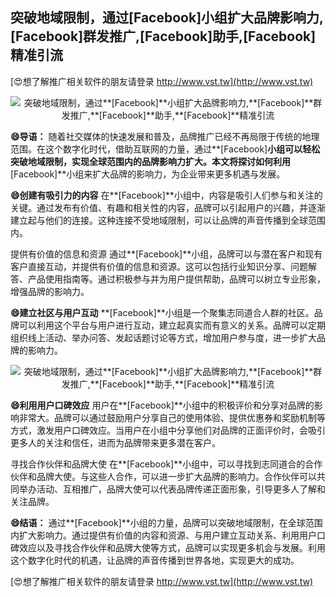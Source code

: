 ## **突破地域限制，通过**[Facebook]**小组扩大品牌影响力,**[Facebook]**群发推广,**[Facebook]**助手,**[Facebook]**精准引流**

[😍想了解推广相关软件的朋友请登录 http://www.vst.tw](http://www.vst.tw)

 <center><img src="https://vst.tw/MP4/tuiguang/png/6.png" alt="突破地域限制，通过**[Facebook]**小组扩大品牌影响力,**[Facebook]**群发推广,**[Facebook]**助手,**[Facebook]**精准引流"></center>

**😄导语：**
随着社交媒体的快速发展和普及，品牌推广已经不再局限于传统的地理范围。在这个数字化时代，借助互联网的力量，通过**[Facebook]**小组可以轻松突破地域限制，实现全球范围内的品牌影响力扩大。本文将探讨如何利用**[Facebook]**小组来扩大品牌的影响力，为企业带来更多机遇与发展。

**😄创建有吸引力的内容**
在**[Facebook]**小组中，内容是吸引人们参与和关注的关键。通过发布有价值、有趣和相关性的内容，品牌可以引起用户的兴趣，并逐渐建立起与他们的连接。这种连接不受地域限制，可以让品牌的声音传播到全球范围内。

提供有价值的信息和资源
通过**[Facebook]**小组，品牌可以与潜在客户和现有客户直接互动，并提供有价值的信息和资源。这可以包括行业知识分享、问题解答、产品使用指南等。通过积极参与并为用户提供帮助，品牌可以树立专业形象，增强品牌的影响力。

**😄建立社区与用户互动**
**[Facebook]**小组是一个聚集志同道合人群的社区。品牌可以利用这个平台与用户进行互动，建立起真实而有意义的关系。品牌可以定期组织线上活动、举办问答、发起话题讨论等方式，增加用户参与度，进一步扩大品牌的影响力。

 <center><img src="https://vst.tw/MP4/tuiguang/png/5.png" alt="突破地域限制，通过**[Facebook]**小组扩大品牌影响力,**[Facebook]**群发推广,**[Facebook]**助手,**[Facebook]**精准引流"></center>

**😄利用用户口碑效应**
用户在**[Facebook]**小组中的积极评价和分享对品牌的影响非常大。品牌可以通过鼓励用户分享自己的使用体验、提供优惠券和奖励机制等方式，激发用户口碑效应。当用户在小组中分享他们对品牌的正面评价时，会吸引更多人的关注和信任，进而为品牌带来更多潜在客户。

寻找合作伙伴和品牌大使
在**[Facebook]**小组中，可以寻找到志同道合的合作伙伴和品牌大使。与这些人合作，可以进一步扩大品牌的影响力。合作伙伴可以共同举办活动、互相推广，品牌大使可以代表品牌传递正面形象，引导更多人了解和关注品牌。

**😄结语：**
通过**[Facebook]**小组的力量，品牌可以突破地域限制，在全球范围内扩大影响力。通过提供有价值的内容和资源、与用户建立互动关系、利用用户口碑效应以及寻找合作伙伴和品牌大使等方式，品牌可以实现更多机会与发展。利用这个数字化时代的机遇，让品牌的声音传播到世界各地，实现更大的成功。

[😍想了解推广相关软件的朋友请登录 http://www.vst.tw](http://www.vst.tw)



